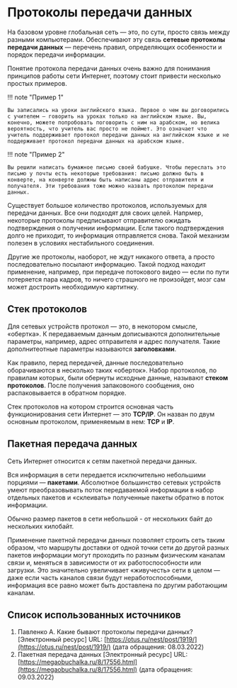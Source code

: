 # Протоколы передачи данных

На базовом уровне глобальная сеть — это, по сути, просто связь между разными компьютерами. Обеспечивают эту связь **сетевые протоколы передачи данных** — перечень правил, определяющих особенности и порядок передачи информации.

Понятие протокола передачи данных очень важно для понимания принципов работы сети Интернет, поэтому стоит привести несколько простых примеров.

!!! note "Пример 1"

    Вы записались на уроки английского языка. Первое о чем вы договорились с учителем — говорить на уроках только на английском языке. Вы, конечно, можете попробовать поговорить с ним на арабском, но велика вероятность, что учитель вас просто не поймет. Это означает что учитель поддерживает протокол передачи данных на английском языке и не поддерживает протокол передачи данных на арабском языке.

!!! note "Пример 2"

    Вы решили написать бумажное письмо своей бабушке. Чтобы переслать это письмо у почты есть некоторые требования: письмо должно быть в конверте, на конверте должны быть написаны адрес отправителя и получателя. Эти требования тоже можно назвать протоколом передачи данных.

Существует большое количество протоколов, используемых для передачи данных. Все они подходят для своих целей. Напрмер, некоторые протоколы предписывают отправителю ожидать подтверждения о получении информации. Если такого подтверждения долго не приходит, то информация отправляется снова. Такой механизм полезен в условиях нестабильного соединения. 

Другие же протоколы, наоборот, не ждут никакого ответа, а просто последовательно посылают информацию. Такой подход находит применение, например, при передаче потокового видео — если по пути потеряется пара кадров, то ничего страшного не произойдет, мозг сам может достроить необходимую картитнку.

## Стек протоколов

Для сетевых устройств протокол — это, в некотором смысле, «обертка». К передаваемым данным дописываются дополнительные параметры, например, адрес отправителя и адрес получателя. Такие дополнитеотные параметры называются **заголовками**. 

Как правило, перед передачей, данные последовательно оборачиваются в несколько таких «оберток». Набор протоколов, по правилам которых, были обернуты исходные данные, называют **стеком протоколов**. После получения запаковоного сообщения, оно распаковывается в обратном порядке.

Стек протоколов на котором строится основная часть функционирования сети Интернет — это **TCP/IP**. Он назван по двум основным протоколом, применяемым в нем: **TCP** и **IP**.

## Пакетная передача данных

Сеть Интернет относится к сетям пакетной передачи данных.

Вся информация в сети передается исключительно небольшими порциями — **пакетами**. Абсолютное большинство сетевых устройств умеют преобразовывать поток передаваемой информации в набор отдельных пакетов и «склеивать» полученные пакеты обратно в поток информации.

Обычно размер пакетов в сети небольшой - от нескольких байт до нескольких килобайт.

Применение пакетной передачи данных позволяет строить сеть таким  образом, что маршруты доставки от одной точки сети до другой разных пакетов информации могут проходить по разным физическим каналам связи и, меняться в зависимости от их работоспособности или загрузки. Это значительно увеличивает «живучесть» сети в целом — даже если часть каналов связи будут неработоспособными, информация все равно может быть доставлена по другим работающим каналам.

## Список использованных источников

1. Павленко А. Какие бывают протоколы передачи данных? [Электронный ресурс] URL: [https://otus.ru/nest/post/1919/](https://otus.ru/nest/post/1919/) (дата обращения: 08.03.2022)
1. Пакетная передача данных [Электронный ресурс] URL: [https://megaobuchalka.ru/8/17556.html](https://megaobuchalka.ru/8/17556.html) (дата обращения: 09.03.2022)